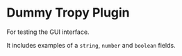 # Dummy Tropy Plugin

For testing the GUI interface.

It includes examples of a `string`, `number` and `boolean` fields.
